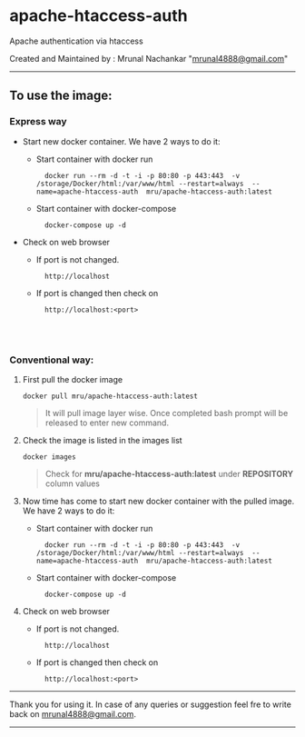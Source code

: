 # apache-htaccess-auth
Apache authentication via htaccess

Created and Maintained by : Mrunal Nachankar "<mrunal4888@gmail.com>"

---

## To use the image:


### Express way

* Start new docker container. We have 2 ways to do it:
    * Start container with docker run
        
            docker run --rm -d -t -i -p 80:80 -p 443:443  -v /storage/Docker/html:/var/www/html --restart=always  --name=apache-htaccess-auth  mru/apache-htaccess-auth:latest 

    * Start container with docker-compose
        
            docker-compose up -d

* Check on web browser 
    * If port is not changed. 

            http://localhost 
            
    * If port is changed then check on 

            http://localhost:<port>     
 

<br>

<br>

### Conventional way:

 1. First pull the docker image 

        docker pull mru/apache-htaccess-auth:latest
    > It will pull image layer wise. Once completed bash prompt will be released to enter new command.

 2. Check the image is listed in the images list

        docker images
    > Check for **mru/apache-htaccess-auth:latest** under **REPOSITORY** column values

 3. Now time has come to start new docker container with the pulled image. We have 2 ways to do it:
    * Start container with docker run
        
            docker run --rm -d -t -i -p 80:80 -p 443:443  -v /storage/Docker/html:/var/www/html --restart=always  --name=apache-htaccess-auth  mru/apache-htaccess-auth:latest 

    * Start container with docker-compose
        
            docker-compose up -d
 4. Check on web browser 
    * If port is not changed. 

            http://localhost 

    * If port is changed then check on 

            http://localhost:<port>     

---

Thank you for using it. In case of any queries or suggestion feel fre to write back on mrunal4888@gmail.com.

---
